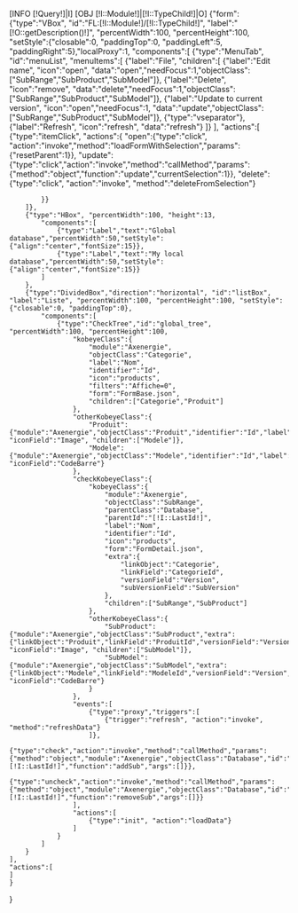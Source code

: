 [INFO [!Query!]|I]
[OBJ [!I::Module!]|[!I::TypeChild!]|O]
{"form":
	{"type":"VBox", "id":"FL:[!I::Module!]/[!I::TypeChild!]", "label":"[!O::getDescription()!]", "percentWidth":100, "percentHeight":100, 
	"setStyle":{"closable":0, "paddingTop":0, "paddingLeft":5, "paddingRight":5},"localProxy":1, 
	"components":[
		{"type":"MenuTab", "id":"menuList", "menuItems":[
			{"label":"File", "children":[
				{"label":"Edit name", "icon":"open", "data":"open","needFocus":1,"objectClass":["SubRange","SubProduct","SubModel"]},
				{"label":"Delete", "icon":"remove", "data":"delete","needFocus":1,"objectClass":["SubRange","SubProduct","SubModel"]},
				{"label":"Update to current version", "icon":"open","needFocus":1, "data":"update","objectClass":["SubRange","SubProduct","SubModel"]},
				{"type":"vseparator"},
				{"label":"Refresh", "icon":"refresh", "data":"refresh"}
			]}
		],
		"actions":[
			{"type":"itemClick", "actions":{
				"open":{"type":"click", "action":"invoke","method":"loadFormWithSelection","params":{"resetParent":1}},
				"update":{"type":"click","action":"invoke","method":"callMethod","params":{"method":"object","function":"update","currentSelection":1}},
				"delete":{"type":"click", "action":"invoke", "method":"deleteFromSelection"}
				
			}}
		]},
		{"type":"HBox", "percentWidth":100, "height":13, 
			"components":[
				{"type":"Label","text":"Global database","percentWidth":50,"setStyle":{"align":"center","fontSize":15}},
				{"type":"Label","text":"My local database","percentWidth":50,"setStyle":{"align":"center","fontSize":15}}
			]
		},
		{"type":"DividedBox","direction":"horizontal", "id":"listBox", "label":"Liste", "percentWidth":100, "percentHeight":100, "setStyle":{"closable":0, "paddingTop":0}, 
			"components":[
				{"type":"CheckTree","id":"global_tree", "percentWidth":100, "percentHeight":100,
					"kobeyeClass":{
						"module":"Axenergie",
						"objectClass":"Categorie",
						"label":"Nom",
						"identifier":"Id",
						"icon":"products",
						"filters":"Affiche=0",
						"form":"FormBase.json",
						"children":["Categorie","Produit"]
					},
					"otherKobeyeClass":{
						"Produit":{"module":"Axenergie","objectClass":"Produit","identifier":"Id","label":"Nom", "iconField":"Image", "children":["Modele"]},
						"Modele":{"module":"Axenergie","objectClass":"Modele","identifier":"Id","label":"Nom", "iconField":"CodeBarre"}
					},
					"checkKobeyeClass":{
						"kobeyeClass":{
							"module":"Axenergie",
							"objectClass":"SubRange",
							"parentClass":"Database",
							"parentId":"[!I::LastId!]",
							"label":"Nom",
							"identifier":"Id",
							"icon":"products",
							"form":"FormDetail.json",
							"extra":{
								"linkObject":"Categorie",
								"linkField":"CategorieId",
								"versionField":"Version",
								"subVersionField":"SubVersion"
							},
							"children":["SubRange","SubProduct"]
						},
						"otherKobeyeClass":{
							"SubProduct":{"module":"Axenergie","objectClass":"SubProduct","extra":{"linkObject":"Produit","linkField":"ProduitId","versionField":"Version","subVersionField":"SubVersion"},"identifier":"Id","label":"Nom","form":"FormDetail.json", "iconField":"Image", "children":["SubModel"]},
							"SubModel":{"module":"Axenergie","objectClass":"SubModel","extra":{"linkObject":"Modele","linkField":"ModeleId","versionField":"Version","subVersionField":"SubVersion"},"identifier":"Id","label":"Nom","form":"FormDetail.json", "iconField":"CodeBarre"}
						}
					},
					"events":[
						{"type":"proxy","triggers":[
							{"trigger":"refresh", "action":"invoke", "method":"refreshData"}
						]},
						{"type":"check","action":"invoke","method":"callMethod","params":{"method":"object","module":"Axenergie","objectClass":"Database","id":"[!I::LastId!]","function":"addSub","args":[]}},
						{"type":"uncheck","action":"invoke","method":"callMethod","params":{"method":"object","module":"Axenergie","objectClass":"Database","id":"[!I::LastId!]","function":"removeSub","args":[]}}
					],
					"actions":[
						{"type":"init", "action":"loadData"}
					]
				}
			]
		}
	],
	"actions":[
	]
	}
}